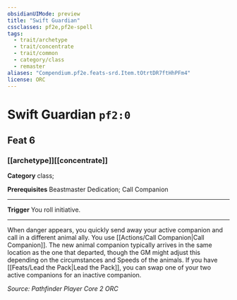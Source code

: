 ```yaml
---
obsidianUIMode: preview
title: "Swift Guardian"
cssclasses: pf2e,pf2e-spell
tags:
  - trait/archetype
  - trait/concentrate
  - trait/common
  - category/class
  - remaster
aliases: "Compendium.pf2e.feats-srd.Item.tOtrtDR7ftHhPFm4"
license: ORC
---
```

# Swift Guardian `pf2:0`
## Feat 6
### [[archetype]][[concentrate]]

**Category** class; 



**Prerequisites** Beastmaster Dedication; Call Companion
* * *
**Trigger** You roll initiative.

* * *

When danger appears, you quickly send away your active companion and call in a different animal ally. You use [[Actions/Call Companion|Call Companion]]. The new animal companion typically arrives in the same location as the one that departed, though the GM might adjust this depending on the circumstances and Speeds of the animals. If you have [[Feats/Lead the Pack|Lead the Pack]], you can swap one of your two active companions for an inactive companion.

*Source: Pathfinder Player Core 2*
*ORC*